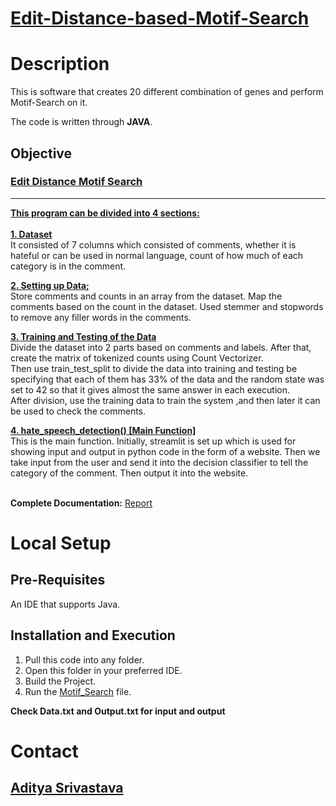 # <ins>**Edit-Distance-based-Motif-Search**</ins>
# Description
This is software that creates 20 different combination of genes and perform Motif-Search on it.

The code is written through **JAVA**.

## Objective

### [Edit Distance Motif Search](https://github.com/blank0826/Edit-Distance-based-Motif-Search/blob/master/Assignment.java)
----
  **<ins>This program can be divided into 4 sections:</ins>** <br /><br />
  **<ins>1. Dataset**</ins><br/>
  It consisted of 7 columns which consisted of comments, whether it is hateful or can be used in normal language, count of how much of each category is in the comment.<br/>
  
  **<ins>2. Setting up Data;**</ins><br/>
    Store comments and counts in an array from the dataset. Map the comments based on the count in the dataset. Used stemmer and stopwords to remove any filler words in the comments.<br/>
  
  **<ins>3. Training and Testing of the Data**</ins><br/>
  Divide the dataset into 2 parts based on comments and labels. After that, create the matrix of tokenized counts using Count Vectorizer.<br/>
  Then use train_test_split to divide the data into training and testing be specifying that each of them has 33% of the data and the random state was set to 42 so that it gives almost the same answer in each execution.<br/>
  After division, use the training data to train the system ,and then later it can be used to check the comments.<br/>
  
  **<ins>4. hate_speech_detection() [Main Function]</ins>**<br/>
  This is the main function. Initially, streamlit is set up which is used for showing input and output in python code in the form of a website. Then we take input from the user and send it into the decision classifier to tell the category of the comment. Then output it into the website. <br/><br/>
  
  **Complete Documentation:** [Report](https://github.com/blank0826/HateDetect/blob/master/HateDetect%20Report.pdf)

# Local Setup

## Pre-Requisites
An IDE that supports Java.
## Installation and Execution
1. Pull this code into any folder.<br />
2. Open this folder in your preferred IDE.<br />
3. Build the Project.<br />
4. Run the [Motif_Search](https://github.com/blank0826/Edit-Distance-based-Motif-Search/blob/master/Motif%20Search.java) file.<br />

__Check Data.txt and Output.txt for input and output__
  
# Contact
## [Aditya Srivastava](mailto:aditya26052002@gmail.com?subject=GitHub)
